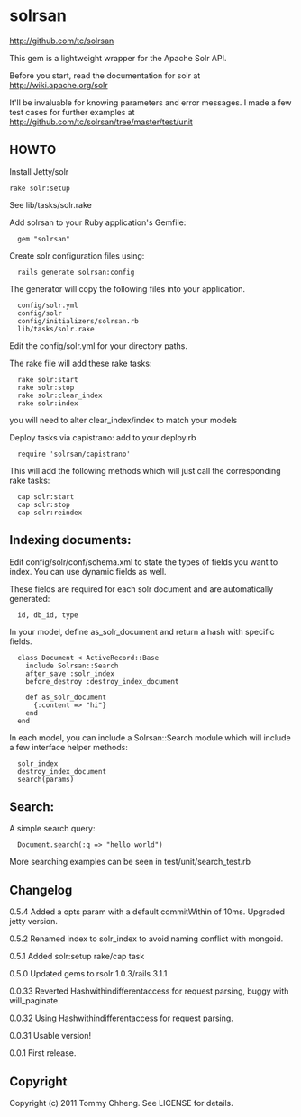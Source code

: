 # solrsan

http://github.com/tc/solrsan

This gem is a lightweight wrapper for the Apache Solr API.

Before you start, read the documentation for solr at http://wiki.apache.org/solr

It'll be invaluable for knowing parameters and error messages. 
I made a few test cases for further examples at http://github.com/tc/solrsan/tree/master/test/unit

## HOWTO
Install Jetty/solr

```
rake solr:setup
```
See lib/tasks/solr.rake

Add solrsan to your Ruby application's Gemfile:

```
  gem "solrsan"
```

Create solr configuration files using:

```
  rails generate solrsan:config
```

The generator will copy the following files into your application.

```
  config/solr.yml
  config/solr
  config/initializers/solrsan.rb
  lib/tasks/solr.rake
```

Edit the config/solr.yml for your directory paths.

The rake file will add these rake tasks:

```
  rake solr:start
  rake solr:stop
  rake solr:clear_index
  rake solr:index
```

you will need to alter clear_index/index to match your models

Deploy tasks via capistrano:
add to your deploy.rb

```
  require 'solrsan/capistrano'
```

This will add the following methods which will just call the
corresponding rake tasks:

```
  cap solr:start
  cap solr:stop
  cap solr:reindex
```

## Indexing documents:
Edit config/solr/conf/schema.xml to state the types of fields you want
to index. You can use dynamic fields as well.

These fields are required for each solr document and are automatically
generated:

```
  id, db_id, type
```

In your model, define as_solr_document and return a hash with specific fields.

```
  class Document < ActiveRecord::Base
    include Solrsan::Search
    after_save :solr_index
    before_destroy :destroy_index_document

    def as_solr_document
      {:content => "hi"}
    end
  end
```

In each model, you can include a Solrsan::Search module which will include a few interface helper methods:

```
  solr_index
  destroy_index_document
  search(params)
```

## Search:
A simple search query:

```
  Document.search(:q => "hello world")
```

More searching examples can be seen in test/unit/search_test.rb

## Changelog
0.5.4
Added a opts param with a default commitWithin of 10ms. Upgraded jetty
version.

0.5.2
Renamed index to solr_index to avoid naming conflict with mongoid.

0.5.1
Added solr:setup rake/cap task

0.5.0
Updated gems to rsolr 1.0.3/rails 3.1.1

0.0.33
Reverted Hashwithindifferentaccess for request parsing, buggy with will_paginate.

0.0.32
Using Hashwithindifferentaccess for request parsing.

0.0.31
Usable version!

0.0.1
First release.

## Copyright

Copyright (c) 2011 Tommy Chheng. See LICENSE for details.

